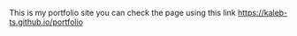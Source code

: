 This is my portfolio site you can check the page using this link https://kaleb-ts.github.io/portfolio
